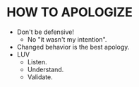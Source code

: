 # HOW TO APOLOGIZE

- Don't be defensive!
  - No "it wasn't my intention".
- Changed behavior is the best apology.
- LUV
  - Listen.
  - Understand.
  - Validate.